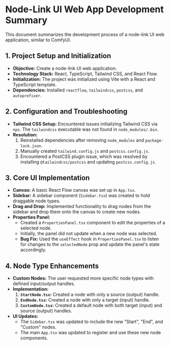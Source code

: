 # Node-Link UI Web App Development Summary

This document summarizes the development process of a node-link UI web application, similar to ComfyUI.

## 1. Project Setup and Initialization

- **Objective:** Create a node-link UI web application.
- **Technology Stack:** React, TypeScript, Tailwind CSS, and React Flow.
- **Initialization:** The project was initialized using Vite with a React and TypeScript template.
- **Dependencies:** Installed `reactflow`, `tailwindcss`, `postcss`, and `autoprefixer`.

## 2. Configuration and Troubleshooting

- **Tailwind CSS Setup:** Encountered issues initializing Tailwind CSS via `npx`. The `tailwindcss` executable was not found in `node_modules/.bin`.
- **Resolution:**
    1. Reinstalled dependencies after removing `node_modules` and `package-lock.json`.
    2. Manually created `tailwind.config.js` and `postcss.config.js`.
    3. Encountered a PostCSS plugin issue, which was resolved by installing `@tailwindcss/postcss` and updating `postcss.config.js`.

## 3. Core UI Implementation

- **Canvas:** A basic React Flow canvas was set up in `App.tsx`.
- **Sidebar:** A sidebar component (`Sidebar.tsx`) was created to hold draggable node types.
- **Drag and Drop:** Implemented functionality to drag nodes from the sidebar and drop them onto the canvas to create new nodes.
- **Properties Panel:**
    - Created a `PropertiesPanel.tsx` component to edit the properties of a selected node.
    - Initially, the panel did not update when a new node was selected.
    - **Bug Fix:** Used the `useEffect` hook in `PropertiesPanel.tsx` to listen for changes to the `selectedNode` prop and update the panel's state accordingly.

## 4. Node Type Enhancements

- **Custom Nodes:** The user requested more specific node types with defined input/output handles.
- **Implementation:**
    1.  **`StartNode.tsx`:** Created a node with only a source (output) handle.
    2.  **`EndNode.tsx`:** Created a node with only a target (input) handle.
    3.  **`CustomNode.tsx`:** Created a default node with both target (input) and source (output) handles.
- **UI Updates:**
    - The `Sidebar.tsx` was updated to include the new "Start", "End", and "Custom" nodes.
    - The main `App.tsx` was updated to register and use these new node components.
